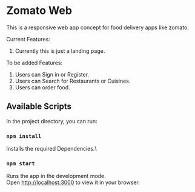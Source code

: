 # Zomato Web

This is a responsive web app concept for food delivery apps like zomato.

Current Features:
1. Currently this is just a landing page.

To be added Features:
1. Users can Sign in or Register.
2. Users can Search for Restaurants or Cuisines.
3. Users can order food. 

## Available Scripts

In the project directory, you can run:
### `npm install`

Installs the required Dependencies.\
### `npm start`

Runs the app in the development mode.\
Open [http://localhost:3000](http://localhost:3000) to view it in your browser.